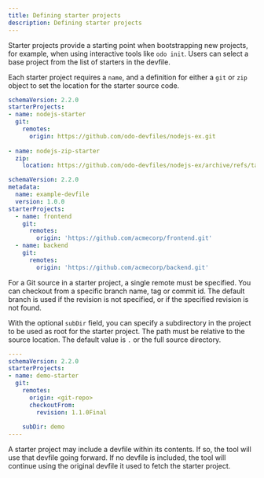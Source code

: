```yaml
---
title: Defining starter projects
description: Defining starter projects
---
```


Starter projects provide a starting point when bootstrapping new projects, for example, when using interactive tools like `odo init`. Users can select a base project from the list of starters in the devfile. 

Each starter project requires a `name`, and a definition for either a `git` or  `zip` object to set the location for the starter source code.

```yaml {% title="A devfile with git and zip starter projects" %}
schemaVersion: 2.2.0
starterProjects:
- name: nodejs-starter
  git:
    remotes:
      origin: https://github.com/odo-devfiles/nodejs-ex.git
  
- name: nodejs-zip-starter
  zip:
    location: https://github.com/odo-devfiles/nodejs-ex/archive/refs/tags/0.0.2.zip
```


```yaml {% title="A devfile with multiple git starter projects" filename="devfile.yaml" %}
schemaVersion: 2.2.0
metadata:
  name: example-devfile
  version: 1.0.0
starterProjects:
  - name: frontend
    git:
      remotes:
        origin: 'https://github.com/acmecorp/frontend.git'
  - name: backend
    git:
      remotes:
        origin: 'https://github.com/acmecorp/backend.git'
```

For a Git source in a starter project, a single remote must be specified. You can checkout from a specific branch name, tag or commit id. The default branch is used if the revision is not specified, or if the specified revision is not found.

With the optional `subDir` field, you can specify a subdirectory in the project to be used as root for the starter project. The path must be relative to the source location. The default value is `.` or the full source directory.


```yaml {% title="A starter project specifying revision and subDir" %}
----
schemaVersion: 2.2.0
starterProjects:
- name: demo-starter
  git:
    remotes:
      origin: <git-repo>
      checkoutFrom:
        revision: 1.1.0Final
    
    subDir: demo
----
```

A starter project may include a devfile within its contents. If so, the tool will use that devfile going forward. If no devfile is included, the tool will continue using the original devfile it used to fetch the starter project.
